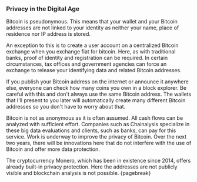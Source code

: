 ### Privacy in the Digital Age

Bitcoin is pseudonymous. This means that your wallet and your Bitcoin addresses are not linked to your identity as neither your name, place of residence nor IP address is stored.

An exception to this is to create a user account on a centralized Bitcoin exchange when you exchange fiat for bitcoin. Here, as with traditional banks, proof of identity and registration can be required. In certain circumstances, tax offices and government agencies can force an exchange to release your identifying data and related Bitcoin addresses.

If you publish your Bitcoin address on the internet or announce it anywhere else, everyone can check how many coins you own in a block explorer. Be careful with this and don't always use the same Bitcoin address. The wallets that I'll present to you later will automatically create many different Bitcoin addresses so you don't have to worry about that.

Bitcoin is not as anonymous as it is often assumed. All cash flows can be analyzed with sufficient effort. Companies such as Chainalysis specialize in these big data evaluations and clients, such as banks, can pay for this service. Work is underway to improve the privacy of Bitcoin. Over the next two years, there will be innovations here that do not interfere with the use of Bitcoin and offer more data protection.

The cryptocurrency Monero, which has been in existence since 2014, offers already built-in privacy protection. Here the addresses are not publicly visible and blockchain analysis is not possible.
{pagebreak}
